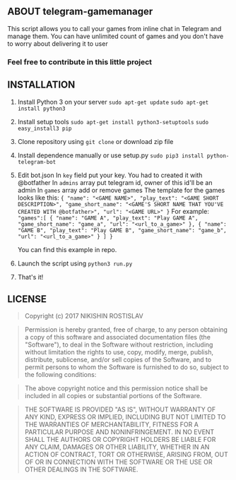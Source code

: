 ## ABOUT telegram-gamemanager

This script allows you to call your games from inline chat in Telegram and manage them.
You can have unlimited count of games and you don't have to worry about delivering it to user

### Feel free to contribute in this little project

## INSTALLATION

1. Install Python 3 on your server
    `sudo apt-get update`
    `sudo apt-get install python3`
2. Install setup tools
    `sudo apt-get install python3-setuptools`
    `sudo easy_install3 pip`
3. Clone repository using `git clone` or download zip file
4. Install dependence manually or use setup.py
    `sudo pip3 install python-telegram-bot`
5. Edit bot.json
    In `key` field put your key. You had to created it with @botfather
    In `admins` array put telegram id, owner of this id'll be an admin
    In `games` array add or remove games
    The template for the games looks like this:
    `
    {
      "name": "<GAME NAME>",
      "play_text": "<GAME SHORT DESCRIPTION>",
      "game_short_name": "<GAME'S SHORT NAME THAT YOU'VE CREATED WITH @botfather>",
      "url": "<GAME URL>"
    }
    `
    For example:
    `
  "games":[
    {
      "name": "GAME A",
      "play_text": "Play GAME A",
      "game_short_name": "game_a",
      "url": "<url_to_a_game>"
    },
    {
      "name": "GAME B",
      "play_text": "Play GAME B",
      "game_short_name": "game_b",
      "url": "<url_to_a_game>"
    }
  ]
}
    `
    
    You can find this example in repo.

6. Launch the script using `python3 run.py`
7. That's it!

## LICENSE
> Copyright (c) 2017 NIKISHIN ROSTISLAV

> Permission is hereby granted, free of charge, to any person obtaining a copy
of this software and associated documentation files (the "Software"), to deal
in the Software without restriction, including without limitation the rights
to use, copy, modify, merge, publish, distribute, sublicense, and/or sell
copies of the Software, and to permit persons to whom the Software is
furnished to do so, subject to the following conditions:

> The above copyright notice and this permission notice shall be included in all
copies or substantial portions of the Software.

> THE SOFTWARE IS PROVIDED "AS IS", WITHOUT WARRANTY OF ANY KIND, EXPRESS OR
IMPLIED, INCLUDING BUT NOT LIMITED TO THE WARRANTIES OF MERCHANTABILITY,
FITNESS FOR A PARTICULAR PURPOSE AND NONINFRINGEMENT. IN NO EVENT SHALL THE
AUTHORS OR COPYRIGHT HOLDERS BE LIABLE FOR ANY CLAIM, DAMAGES OR OTHER
LIABILITY, WHETHER IN AN ACTION OF CONTRACT, TORT OR OTHERWISE, ARISING FROM,
OUT OF OR IN CONNECTION WITH THE SOFTWARE OR THE USE OR OTHER DEALINGS IN THE
SOFTWARE.